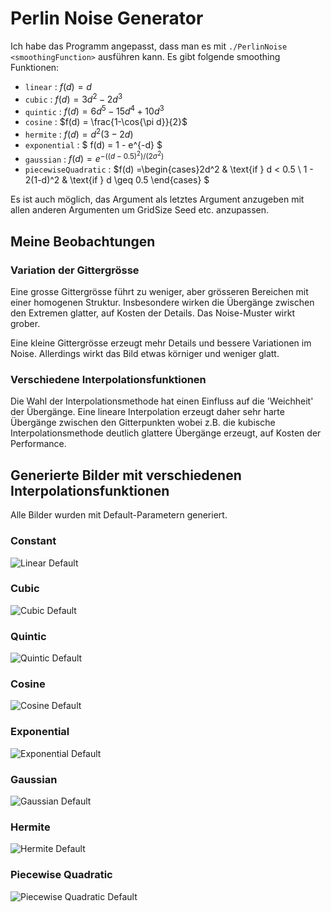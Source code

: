 # Perlin Noise Generator

Ich habe das Programm angepasst, dass man es mit `./PerlinNoise <smoothingFunction>` ausführen kann. Es gibt folgende smoothing Funktionen:

- `linear` : $f(d) = d$
- `cubic` : $f(d) = 3d^2 - 2d^3$
- `quintic` : $f(d) = 6d^5 - 15d^4 + 10d^3$
- `cosine` : $f(d) = \frac{1-\cos{\pi d}}{2}$
- `hermite` : $f(d) = d^2(3 - 2d)$
- `exponential` : $ f(d) = 1 - e^{-d} $
- `gaussian` : $f(d) = e^{-((d - 0.5)^2) / (2\sigma^2)}$
- `piecewiseQuadratic` : $f(d) =\begin{cases}2d^2 & \text{if } d < 0.5 \\ 1 - 2(1-d)^2 & \text{if } d \geq 0.5
  \end{cases} $

Es ist auch möglich, das Argument als letztes Argument anzugeben mit allen anderen Argumenten um GridSize Seed etc. anzupassen.

## Meine Beobachtungen

### Variation der Gittergrösse

Eine grosse Gittergrösse führt zu weniger, aber grösseren Bereichen mit einer homogenen Struktur. Insbesondere wirken die Übergänge zwischen den Extremen glatter, auf Kosten der Details. Das Noise-Muster wirkt grober.

Eine kleine Gittergrösse erzeugt mehr Details und bessere Variationen im Noise. Allerdings wirkt das Bild etwas körniger und weniger glatt.

### Verschiedene Interpolationsfunktionen

Die Wahl der Interpolationsmethode hat einen Einfluss auf die 'Weichheit' der Übergänge. Eine lineare Interpolation erzeugt daher sehr harte Übergänge zwischen den Gitterpunkten wobei z.B. die kubische Interpolationsmethode deutlich glattere Übergänge erzeugt, auf Kosten der Performance.

## Generierte Bilder mit verschiedenen Interpolationsfunktionen

Alle Bilder wurden mit Default-Parametern generiert.

### Constant

![Linear Default](output/linear_default.png "Linear interpolation smoothing function")

### Cubic

![Cubic Default](output/cubic_default.png "Cubic interpolation smoothing function")

### Quintic

![Quintic Default](output/quintic_default.png "Smoother interpolation smoothing function")

### Cosine

![Cosine Default](output/cosine_default.png "Cosine interpolation smoothing function")

### Exponential

![Exponential Default](output/exponential_default.png "Exponential interpolation smoothing function")

### Gaussian

![Gaussian Default](output/gaussian_default.png "Gaussian interpolation smoothing function")

### Hermite

![Hermite Default](output/hermite_default.png "Hermite interpolation smoothing function")

### Piecewise Quadratic

![Piecewise Quadratic Default](output/piecewiseQuadratic_default.png "Piecewise quadratic interpolation smoothing function")
